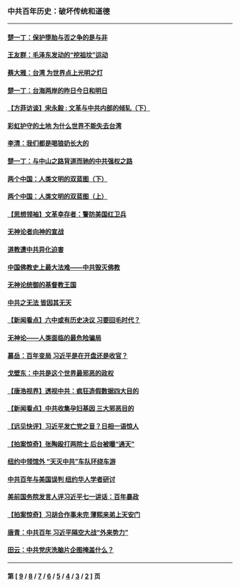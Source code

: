 ### 中共百年历史：破坏传统和道德
---
#### [楚一丁：保护堕胎与否之争的是与非](../../pages/nf1176114/n13815642.md?11210430) 
#### [王友群：毛泽东发动的“挖祖坟”运动](../../pages/nf1176114/n13723639.md?11210430) 
#### [蔡大雅：台湾 为世界点上光明之灯](../../pages/nf1176114/n13531530.md?11210430) 
#### [楚一丁：台海两岸的昨日今日和明日](../../pages/nf1176114/n13531468.md?11210430) 
#### [【方菲访谈】宋永毅 : 文革与中共内部的倾轧（下）](../../pages/nf1176114/n13486836.md?11210430) 
#### [彩虹护守的土地 为什么世界不能失去台湾](../../pages/nf1176114/n13476849.md?11210430) 
#### [李清：我们都是喝狼奶长大的](../../pages/nf1176114/n13471478.md?11210430) 
#### [楚一丁：与中山之路背道而驰的中共强权之路](../../pages/nf1176114/n13437270.md?11210430) 
#### [两个中国：人类文明的双蓝图（下）](../../pages/nf1176114/n13423132.md?11210430) 
#### [两个中国：人类文明的双蓝图（上）](../../pages/nf1176114/n13422687.md?11210430) 
#### [【思想领袖】文革幸存者：警防美国红卫兵](../../pages/nf1176114/n13339289.md?11210430) 
#### [无神论者向神的宣战](../../pages/nf1176114/n13281535.md?11210430) 
#### [道教遭中共异化迫害](../../pages/nf1176114/n13281463.md?11210430) 
#### [中国佛教史上最大法难——中共毁灭佛教](../../pages/nf1176114/n13281397.md?11210430) 
#### [无神论统御的基督教王国](../../pages/nf1176114/n13281280.md?11210430) 
#### [中共之无法 皆因其无天](../../pages/nf1176114/n13281088.md?11210430) 
#### [【新闻看点】六中或有历史决议 习要回毛时代？](../../pages/nf1176114/n13222895.md?11210430) 
#### [无神论——人类面临的最危险骗局](../../pages/nf1176114/n13196137.md?11210430) 
#### [慕岳：百年变局 习近平是在开盘还是收官？](../../pages/nf1176114/n13206516.md?11210430) 
#### [戈壁东：中共是这个世界最邪恶的政权](../../pages/nf1176114/n13085641.md?11210430) 
#### [【唐浩视界】透视中共：疯狂造假数据四大目的](../../pages/nf1176114/n13080590.md?11210430) 
#### [【新闻看点】中共收集孕妇基因 三大邪恶目的](../../pages/nf1176114/n13077182.md?11210430) 
#### [【远见快评】习近平发亡党之音？日相一语惊人](../../pages/nf1176114/n13074809.md?11210430) 
#### [【拍案惊奇】张陶殴打两院士 后台被曝“通天”](../../pages/nf1176114/n13070496.md?11210430) 
#### [纽约中领馆外 “天灭中共”车队环绕车游](../../pages/nf1176114/n13070693.md?11210430) 
#### [中共百年与美国误判 纽约华人学者研讨](../../pages/nf1176114/n13067969.md?11210430) 
#### [美前国务院发言人评习近平七一讲话：百年暴政](../../pages/nf1176114/n13066986.md?11210430) 
#### [【拍案惊奇】习胡合作事未完 薄熙来弟上天安门](../../pages/nf1176114/n13065867.md?11210430) 
#### [唐青：中共百年 习近平隔空大战“外来势力”](../../pages/nf1176114/n13065976.md?11210430) 
#### [田云：中共党庆洗脑片企图掩盖什么？](../../pages/nf1176114/n13064395.md?11210430) 

---
#### 第 [ [9](./9.md?11210430) / [8](./8.md?11210430) / [7](./7.md?11210430) / [6](./6.md?11210430) / [5](./5.md?11210430) / [4](./4.md?11210430) / [3](./3.md?11210430) / [2](./2.md?11210430) ] 页
